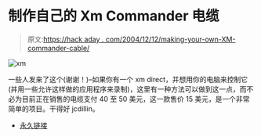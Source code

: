 # 制作自己的 Xm Commander 电缆

> 原文:[https://hack aday . com/2004/12/12/making-your-own-XM-commander-cable/](https://hackaday.com/2004/12/12/making-your-own-xm-commander-cable/)

![xm](../Images/c4a875b64f4841ad54e91ddd6cf5883f.png)

一些人发来了这个(谢谢！)–如果你有一个 xm direct，并想用你的电脑来控制它(并用一些允许这样做的应用程序来录制)，这里有一种方法可以做到这一点，而不必为目前正在销售的电缆支付 40 至 50 美元，这一款售价 15 美元，是一个非常简单的项目。干得好 jcdillin。

*   [永久链接](http://www.i-hacked.com/Consumer-Electronics/Misc/Making-your-own-XM-Commander-Cable.html)